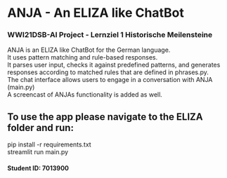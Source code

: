 # ANJA - An ELIZA like ChatBot
 ### WWI21DSB-AI Project - Lernziel 1 Historische Meilensteine

ANJA is an ELIZA like ChatBot for the German language.<br>
It uses pattern matching and rule-based responses. <br>
It parses user input, checks it against predefined patterns, and generates responses according to matched rules that are defined in phrases.py.<br>
The chat interface allows users to engage in a conversation with ANJA (main.py)<br>
A screencast of ANJAs functionality is added as well.

## To use the app please navigate to the ELIZA folder and run:
pip install -r requirements.txt <br>
streamlit run main.py


#### Student ID: 7013900
